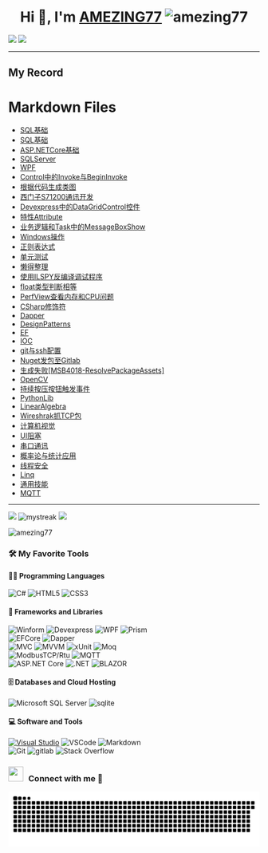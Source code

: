<h1 align="center">Hi 👋, I'm 
  <a href="https://AMEZING77.github.io/AMEZING77/" target="blank">AMEZING77</a>  
  <!--界面浏览数显示-->
  <img src="https://komarev.com/ghpvc/?username=amezing77&label=Profile%20views&color=0e75b6&style=flat" alt="amezing77" /> 
</h1>

<!--horizontal divider(gradiant)-->
<img src="https://user-images.githubusercontent.com/73097560/115834477-dbab4500-a447-11eb-908a-139a6edaec5c.gif">
<!--修仙图-->
<img src="https://github-immortality.vercel.app/api?username=AMEZING77" />

---
## My Record
<h1>Markdown Files</h1> 
<ul> 
<li><a href="20241108--SQL基础.md">SQL基础</a></li>
<li><a href="MYRECORDS/20241108--SQL基础.md">SQL基础</a></li> 
<li><a href="MYRECORDS/20241130--ASPNETCore.md">ASP.NETCore基础</a></li> 
<li><a href="MYRECORDS/20241219--SQLSERVER.md">SQLServer</a></li>
<li><a href="MYRECORDS/20241229--WPF.md">WPF</a></li>
<li><a href="MYRECORDS/20250109--Control中的Invoke与BeginInvoke.md">Control中的Invoke与BeginInvoke</a></li>
<li><a href="MYRECORDS/20250114--根据代码生成类图.md">根据代码生成类图</a></li>
<li><a href="MYRECORDS/20250114--西门子S71200通讯开发.md">西门子S71200通讯开发</a></li>
<li><a href="MYRECORDS/20250114--Devexpress中的DataGridControl控件.md">Devexpress中的DataGridControl控件</a></li>
<li><a href="MYRECORDS/20250116--特性Attribute.md">特性Attribute</a></li>
<li><a href="MYRECORDS/20250117--业务逻辑和Task中的MessageBoxShow.md">业务逻辑和Task中的MessageBoxShow</a></li>
<li><a href="MYRECORDS/20250117--Windows操作.md">Windows操作</a></li>
<li><a href="MYRECORDS/20250118--正则表达式.md">正则表达式</a></li>
<li><a href="MYRECORDS/20250120--单元测试.md">单元测试</a></li>
<li><a href="MYRECORDS/20250120--懒得整理.md">懒得整理</a></li>
<li><a href="MYRECORDS/20250120--使用ILSPY反编译调试程序.md">使用ILSPY反编译调试程序</a></li>
<li><a href="MYRECORDS/20250120--float类型判断相等.md">float类型判断相等</a></li>
<li><a href="MYRECORDS/20250120--PerfView查看内存和CPU问题.md">PerfView查看内存和CPU问题</a></li>
<li><a href="MYRECORDS/20250121--CSharp修饰符.md">CSharp修饰符</a></li>
<li><a href="MYRECORDS/20250123--Dapper.md">Dapper</a></li>
<li><a href="MYRECORDS/20250123--DesignPatterns.md">DesignPatterns</a></li>
<li><a href="MYRECORDS/20250123--EF.md">EF</a></li>
<li><a href="MYRECORDS/20250123--IOC.md">IOC</a></li>
<li><a href="MYRECORDS/20250124--git与ssh配置.md">git与ssh配置</a></li>
<li><a href="MYRECORDS/20250220--Nuget发包至Gitlab.md">Nuget发包至Gitlab</a></li>
<li><a href="MYRECORDS/20250221-生成失败[MSB4018-ResolvePackageAssets].md">生成失败[MSB4018-ResolvePackageAssets]</a></li>
<li><a href="MYRECORDS/20250224--OpenCV.md">OpenCV</a></li>
<li><a href="MYRECORDS/20250225--持续按压按钮触发事件.md">持续按压按钮触发事件</a></li>
<li><a href="MYRECORDS/20250225--PythonLib.md">PythonLib</a></li>
<li><a href="MYRECORDS/20250226--LinearAlgebra.md">LinearAlgebra</a></li>
<li><a href="MYRECORDS/20250228--Wireshrak抓TCP包.md">Wireshrak抓TCP包</a></li>
<li><a href="MYRECORDS/20250302--计算机视觉.md">计算机视觉</a></li>
<li><a href="MYRECORDS/20250303--UI阻塞.md">UI阻塞</a></li>
<li><a href="MYRECORDS/20250305--串口通讯.md">串口通讯</a></li>
<li><a href="MYRECORDS/20250305--概率论与统计应用.md">概率论与统计应用</a></li>
<li><a href="MYRECORDS/20250305--线程安全.md">线程安全</a></li>
<li><a href="MYRECORDS/20250305--Linq.md">Linq</a></li>
<li><a href="MYRECORDS/通用技能.md">通用技能</a></li>
<li><a href="MYRECORDS/MQTT.md">MQTT</a></li>
</ul>


---
![](https://github-readme-stats.vercel.app/api?username=AMEZING77&show_icons=true&theme=tokyonight)
<img src="https://github-readme-streak-stats.herokuapp.com/?user=AMEZING77&theme=tokyonight" alt="mystreak"/>
![](https://github-readme-stats.vercel.app/api/top-langs/?username=AMEZING77&theme=tokyonight&layout=compact)
<!--成就徽章-->
<img src="https://github-profile-trophy.vercel.app/?username=amezing77" alt="amezing77" />


### 🛠️ My Favorite Tools
#### 👨‍💻 Programming Languages
![C#](https://img.shields.io/badge/C%23-239120.svg?logo=c-sharp&logoColor=white)
![HTML5](https://img.shields.io/badge/HTML5-E34F26.svg?logo=html5&logoColor=white)
![CSS3](https://img.shields.io/badge/CSS3-1572B6.svg?logo=css3&logoColor=white)
#### 🧰 Frameworks and Libraries
![Winform](https://img.shields.io/badge/-Winform-gray?logo=Winform)
![Devexpress](https://img.shields.io/badge/-Devexpress-gray?logo=Devexpress)
![WPF](https://img.shields.io/badge/-WPF-gray?logo=WPF)
![Prism](https://img.shields.io/badge/-Prism-gray?logo=Prism)\
![EFCore](https://img.shields.io/badge/-EFCore-blue?logo=Entity%20framework%20Core)
![Dapper](https://img.shields.io/badge/-Dapper-blue?logo=Dapper)\
![MVC](https://img.shields.io/badge/-MVC-%20?logo=MVC)
![MVVM](https://img.shields.io/badge/-MVVM-%20?logo=MVVM)
![xUnit](https://img.shields.io/badge/-xUnit-%20?logo=xUnit)
![Moq](https://img.shields.io/badge/-Moq-%20?logo=Moq)\
![ModbusTCP/Rtu](https://img.shields.io/badge/-ModbusTCP%2FRtu-%20orange?logo=ModbusTCP)
![MQTT](https://img.shields.io/badge/-MQTT-%20orange?logo=ModbusTCP)\
![ASP.NET Core](https://img.shields.io/badge/-ASP.NETCore-%20purple?style=for-the-badge&logo=ASP)
![.NET](https://img.shields.io/badge/.NET-512BD4?style=for-the-badge&logo=dotnet&logoColor=white)
![BLAZOR](https://img.shields.io/badge/Blazor-512BD4?style=for-the-badge&logo=blazor&logoColor=white)
#### 🗄️ Databases and Cloud Hosting
![Microsoft SQL Server](https://img.shields.io/badge/SQL-Server-CC2927?logo=microsoft-sql-server&logoColor=white)
![sqlite](https://img.shields.io/badge/sqlite-07405e.svg?logo=sqlite&logoColor=white)

#### 💻 Software and Tools
[![Visual Studio](https://badgen.net/badge/icon/visualstudio?icon=visualstudio&label)](https://visualstudio.microsoft.com)
![VSCode](https://img.shields.io/badge/VSCode-007ACC?logo=visual-studio-code&logoColor=white)
![Markdown](https://img.shields.io/badge/Markdown-000000.svg?logo=markdown&logoColor=white)\
![Git](https://img.shields.io/badge/Git-black?logo=git)
![gitlab](https://img.shields.io/badge/Gitlab-330f63.svg?logo=gitlab&logoColor=white)
![Stack Overflow](https://img.shields.io/badge/-Stack%20Overflow-FE7A16?logo=stack-overflow&logoColor=white)

<h3 align="left" > <img src="https://media.giphy.com/media/iY8CRBdQXODJSCERIr/giphy.gif" width="30" height="30" style="margin-right: 10px;">Connect with me 🤝 </h3>
<!-- Snake Code Contribution Map 贪吃蛇代码贡献图 -->
<picture>
  <source media="(prefers-color-scheme: light)" srcset="https://github.com/AMEZING77/AMEZING77/blob/output/github-contribution-grid-snake.svg" />
  <source media="(prefers-color-scheme: dark)" srcset="https://github.com/AMEZING77/AMEZING77/blob/output/github-contribution-grid-snake-dark.svg" />
  <img alt="github-snake" src="https://github.com/AMEZING77/AMEZING77/blob/output/github-contribution-grid-snake-dark.svg" />
</picture>
</div>









